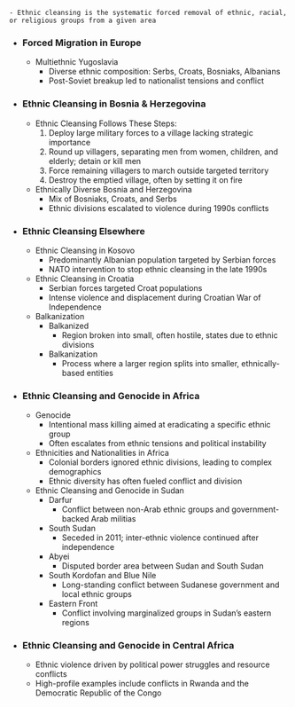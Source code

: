 	- Ethnic cleansing is the systematic forced removal of ethnic, racial, or religious groups from a given area

- ### Forced Migration in Europe
    - Multiethnic Yugoslavia
        - Diverse ethnic composition: Serbs, Croats, Bosniaks, Albanians
        - Post-Soviet breakup led to nationalist tensions and conflict

- ### Ethnic Cleansing in Bosnia & Herzegovina
    - Ethnic Cleansing Follows These Steps:
        1. Deploy large military forces to a village lacking strategic importance
        2. Round up villagers, separating men from women, children, and elderly; detain or kill men
        3. Force remaining villagers to march outside targeted territory
        4. Destroy the emptied village, often by setting it on fire
    - Ethnically Diverse Bosnia and Herzegovina
        - Mix of Bosniaks, Croats, and Serbs
        - Ethnic divisions escalated to violence during 1990s conflicts

- ### Ethnic Cleansing Elsewhere
    - Ethnic Cleansing in Kosovo
        - Predominantly Albanian population targeted by Serbian forces
        - NATO intervention to stop ethnic cleansing in the late 1990s
    - Ethnic Cleansing in Croatia
        - Serbian forces targeted Croat populations
        - Intense violence and displacement during Croatian War of Independence
    - Balkanization
        - Balkanized
            - Region broken into small, often hostile, states due to ethnic divisions
        - Balkanization
            - Process where a larger region splits into smaller, ethnically-based entities

- ### Ethnic Cleansing and Genocide in Africa
    - Genocide
        - Intentional mass killing aimed at eradicating a specific ethnic group
        - Often escalates from ethnic tensions and political instability
    - Ethnicities and Nationalities in Africa
        - Colonial borders ignored ethnic divisions, leading to complex demographics
        - Ethnic diversity has often fueled conflict and division
    - Ethnic Cleansing and Genocide in Sudan
        - Darfur
            - Conflict between non-Arab ethnic groups and government-backed Arab militias
        - South Sudan
            - Seceded in 2011; inter-ethnic violence continued after independence
        - Abyei
            - Disputed border area between Sudan and South Sudan
        - South Kordofan and Blue Nile
            - Long-standing conflict between Sudanese government and local ethnic groups
        - Eastern Front
            - Conflict involving marginalized groups in Sudan’s eastern regions

- ### Ethnic Cleansing and Genocide in Central Africa
    - Ethnic violence driven by political power struggles and resource conflicts
    - High-profile examples include conflicts in Rwanda and the Democratic Republic of the Congo
